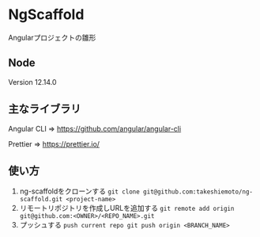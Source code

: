# NgScaffold

Angularプロジェクトの雛形

## Node
Version 12.14.0

## 主なライブラリ
Angular CLI => https://github.com/angular/angular-cli

Prettier => https://prettier.io/

## 使い方

1. ng-scaffoldをクローンする `git clone git@github.com:takeshiemoto/ng-scaffold.git <project-name>`
2. リモートリポジトリを作成しURLを追加する `git remote add origin git@github.com:<OWNER>/<REPO_NAME>.git`
3. プッシュする `push current repo git push origin <BRANCH_NAME>`
